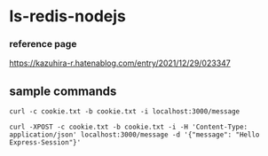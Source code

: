 # ls-redis-nodejs

### reference page
https://kazuhira-r.hatenablog.com/entry/2021/12/29/023347

## sample commands
```
curl -c cookie.txt -b cookie.txt -i localhost:3000/message
```

```
curl -XPOST -c cookie.txt -b cookie.txt -i -H 'Content-Type: application/json' localhost:3000/message -d '{"message": "Hello Express-Session"}'
```
